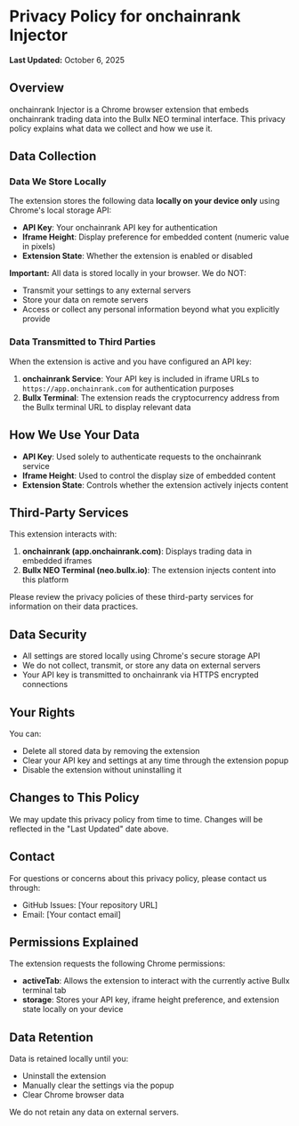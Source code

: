 # Privacy Policy for onchainrank Injector

**Last Updated:** October 6, 2025

## Overview

onchainrank Injector is a Chrome browser extension that embeds onchainrank trading data into the Bullx NEO terminal interface. This privacy policy explains what data we collect and how we use it.

## Data Collection

### Data We Store Locally

The extension stores the following data **locally on your device only** using Chrome's local storage API:

- **API Key**: Your onchainrank API key for authentication
- **Iframe Height**: Display preference for embedded content (numeric value in pixels)
- **Extension State**: Whether the extension is enabled or disabled

**Important:** All data is stored locally in your browser. We do NOT:
- Transmit your settings to any external servers
- Store your data on remote servers
- Access or collect any personal information beyond what you explicitly provide

### Data Transmitted to Third Parties

When the extension is active and you have configured an API key:

1. **onchainrank Service**: Your API key is included in iframe URLs to `https://app.onchainrank.com` for authentication purposes
2. **Bullx Terminal**: The extension reads the cryptocurrency address from the Bullx terminal URL to display relevant data

## How We Use Your Data

- **API Key**: Used solely to authenticate requests to the onchainrank service
- **Iframe Height**: Used to control the display size of embedded content
- **Extension State**: Controls whether the extension actively injects content

## Third-Party Services

This extension interacts with:

1. **onchainrank (app.onchainrank.com)**: Displays trading data in embedded iframes
2. **Bullx NEO Terminal (neo.bullx.io)**: The extension injects content into this platform

Please review the privacy policies of these third-party services for information on their data practices.

## Data Security

- All settings are stored locally using Chrome's secure storage API
- We do not collect, transmit, or store any data on external servers
- Your API key is transmitted to onchainrank via HTTPS encrypted connections

## Your Rights

You can:
- Delete all stored data by removing the extension
- Clear your API key and settings at any time through the extension popup
- Disable the extension without uninstalling it

## Changes to This Policy

We may update this privacy policy from time to time. Changes will be reflected in the "Last Updated" date above.

## Contact

For questions or concerns about this privacy policy, please contact us through:
- GitHub Issues: [Your repository URL]
- Email: [Your contact email]

## Permissions Explained

The extension requests the following Chrome permissions:

- **activeTab**: Allows the extension to interact with the currently active Bullx terminal tab
- **storage**: Stores your API key, iframe height preference, and extension state locally on your device

## Data Retention

Data is retained locally until you:
- Uninstall the extension
- Manually clear the settings via the popup
- Clear Chrome browser data

We do not retain any data on external servers.
